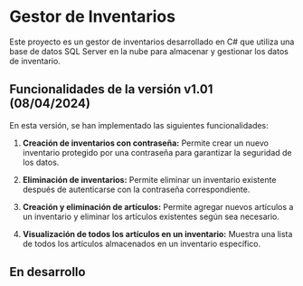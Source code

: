 # Gestor de Inventarios

Este proyecto es un gestor de inventarios desarrollado en C# que utiliza una base de datos SQL Server en la nube para almacenar y gestionar los datos de inventario.

## Funcionalidades de la versión v1.01 (08/04/2024)

En esta versión, se han implementado las siguientes funcionalidades:

1. **Creación de inventarios con contraseña:** Permite crear un nuevo inventario protegido por una contraseña para garantizar la seguridad de los datos.
   
2. **Eliminación de inventarios:** Permite eliminar un inventario existente después de autenticarse con la contraseña correspondiente.

3. **Creación y eliminación de artículos:** Permite agregar nuevos artículos a un inventario y eliminar los artículos existentes según sea necesario.

4. **Visualización de todos los artículos en un inventario:** Muestra una lista de todos los artículos almacenados en un inventario específico.

## En desarrollo
